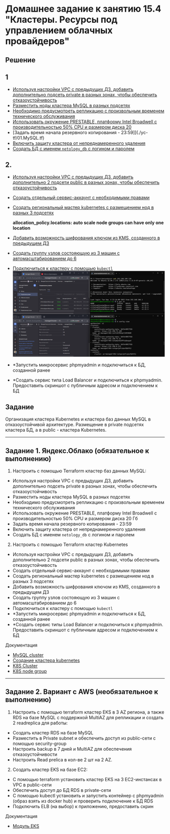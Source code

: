 # Домашнее задание к занятию 15.4 "Кластеры. Ресурсы под управлением облачных провайдеров"

## Решение

## 1

- [Используя настройки VPC с предыдущих ДЗ, добавить дополнительно подсеть private в разных зонах, чтобы обеспечить отказоустойчивость](./yc-tf/01.network.tf)
- [Разместить ноды кластера MySQL в разных подсетях](./yc-tf/01.MySQL.tf)
- [Необходимо предусмотреть репликацию с произвольным временем технического обслуживания](./yc-tf/01.MySQL.tf)
- [Использовать окружение PRESTABLE, платформу Intel Broadwell с производительностью 50% CPU и размером диска 20](./yc-tf/01.MySQL.tf)
- [Задать время начала резервного копирования - 23:59]](./yc-tf/01.MySQL.tf)
- [Включить защиту кластера от непреднамеренного удаления](./yc-tf/01.MySQL.tf)
- [Создать БД с именем `netology_db` c логином и паролем](./yc-tf/01.MySQL.tf)

## 2.

- [Используя настройки VPC с предыдущих ДЗ, добавить дополнительно 2 подсети public в разных зонах, чтобы обеспечить отказоустойчивость](./yc-tf/02.k8s_network.tf)
- [Создать отдельный сервис-аккаунт с необходимыми правами](./yc-tf/02.k8s-sa.tf)
- [Создать региональный мастер kubernetes с размещением нод в разных 3 подсетях](./yc-tf/02.k8s-cluster.tf)

    **allocation_policy.locations: auto scale node groups can have only one location**

- [Добавить возможность шифрования ключом из KMS, созданного в предыдущем ДЗ](./yc-tf/02.kms.tf)
- [Создать группу узлов состояющую из 3 машин с автомасштабированием до 6](./yc-tf/02.k8s-ng.tf)
- [Подключиться к кластеру с помощью `kubectl`](./yc-tf/02.kubeconfig.tf)
![Скриншот](./config.png)

- *Запустить микросервис phpmyadmin и подключиться к БД, созданной ранее
- *Создать сервис типа Load Balancer и подключиться к phpmyadmin. Предоставить скриншот с публичным адресом и подключением к БД

## Задание

Организация кластера Kubernetes и кластера баз данных MySQL в отказоустойчивой архитектуре.
Размещение в private подсетях кластера БД, а в public - кластера Kubernetes.

---
## Задание 1. Яндекс.Облако (обязательное к выполнению)

1. Настроить с помощью Terraform кластер баз данных MySQL:
- Используя настройки VPC с предыдущих ДЗ, добавить дополнительно подсеть private в разных зонах, чтобы обеспечить отказоустойчивость 
- Разместить ноды кластера MySQL в разных подсетях
- Необходимо предусмотреть репликацию с произвольным временем технического обслуживания
- Использовать окружение PRESTABLE, платформу Intel Broadwell с производительностью 50% CPU и размером диска 20 Гб
- Задать время начала резервного копирования - 23:59
- Включить защиту кластера от непреднамеренного удаления
- Создать БД с именем `netology_db` c логином и паролем

2. Настроить с помощью Terraform кластер Kubernetes

- Используя настройки VPC с предыдущих ДЗ, добавить дополнительно 2 подсети public в разных зонах, чтобы обеспечить отказоустойчивость
- Создать отдельный сервис-аккаунт с необходимыми правами 
- Создать региональный мастер kubernetes с размещением нод в разных 3 подсетях
- Добавить возможность шифрования ключом из KMS, созданного в предыдущем ДЗ
- Создать группу узлов состояющую из 3 машин с автомасштабированием до 6
- Подключиться к кластеру с помощью `kubectl`
- *Запустить микросервис phpmyadmin и подключиться к БД, созданной ранее
- *Создать сервис типы Load Balancer и подключиться к phpmyadmin. Предоставить скриншот с публичным адресом и подключением к БД

Документация
- [MySQL cluster](https://registry.terraform.io/providers/yandex-cloud/yandex/latest/docs/resources/mdb_mysql_cluster)
- [Создание кластера kubernetes](https://cloud.yandex.ru/docs/managed-kubernetes/operations/kubernetes-cluster/kubernetes-cluster-create)
- [K8S Cluster](https://registry.terraform.io/providers/yandex-cloud/yandex/latest/docs/resources/kubernetes_cluster)
- [K8S node group](https://registry.terraform.io/providers/yandex-cloud/yandex/latest/docs/resources/kubernetes_node_group)
--- 
## Задание 2. Вариант с AWS (необязательное к выполнению)

1. Настроить с помощью terraform кластер EKS в 3 AZ региона, а также RDS на базе MySQL с поддержкой MultiAZ для репликации и создать 2 readreplica для работы:
- Создать кластер RDS на базе MySQL
- Разместить в Private subnet и обеспечить доступ из public-сети c помощью security-group
- Настроить backup в 7 дней и MultiAZ для обеспечения отказоустойчивости
- Настроить Read prelica в кол-ве 2 шт на 2 AZ.

2. Создать кластер EKS на базе EC2:
- С помощью terraform установить кластер EKS на 3 EC2-инстансах в VPC в public-сети
- Обеспечить доступ до БД RDS в private-сети
- С помощью kubectl установить и запустить контейнер с phpmyadmin (образ взять из docker hub) и проверить подключение к БД RDS
- Подключить ELB (на выбор) к приложению, предоставить скрин

Документация
- [Модуль EKS](https://learn.hashicorp.com/tutorials/terraform/eks)
